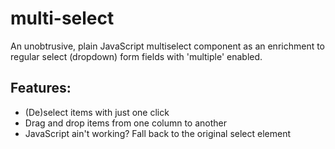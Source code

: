 # multi-select
An unobtrusive, plain JavaScript multiselect component as an enrichment to regular select (dropdown) form fields with 'multiple' enabled.

## Features:

- (De)select items with just one click
- Drag and drop items from one column to another
- JavaScript ain't working? Fall back to the original select element
